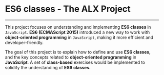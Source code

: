 # ES6 classes - The ALX Project
----------

This project focuses on understanding and implementing __ES6 classes__ in `JavaScript`. 
__ES6 (ECMAScript 2015)__ introduced a new way to work with __object-oriented programming__ 
in `JavaScript`, making it more efficient and developer-friendly.

The goal of this project is to explain how to define and use __ES6 classes__,
and the key concepts related to __object-oriented programming__ in __JavaScript__. 
A set of __class-based__ exercises would be implemented to solidify the understanding of __ES6 classes__.
